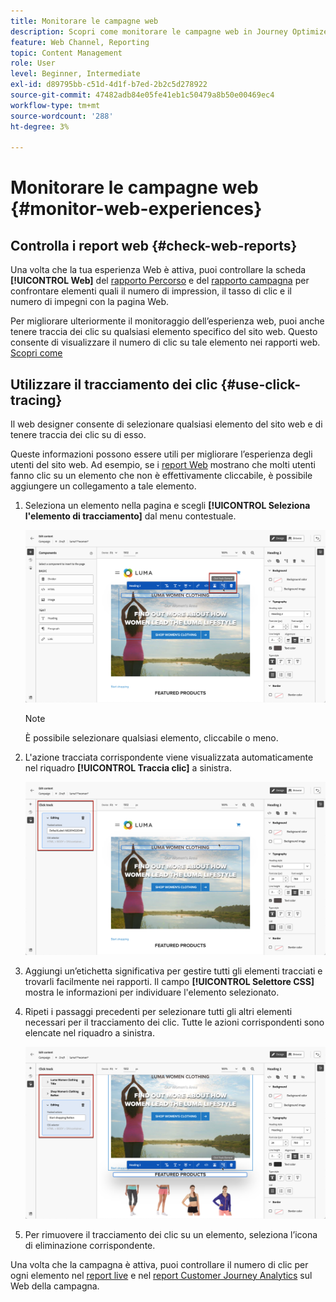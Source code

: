 ```yaml
---
title: Monitorare le campagne web
description: Scopri come monitorare le campagne web in Journey Optimizer
feature: Web Channel, Reporting
topic: Content Management
role: User
level: Beginner, Intermediate
exl-id: d89795bb-c51d-4d1f-b7ed-2b2c5d278922
source-git-commit: 47482adb84e05fe41eb1c50479a8b50e00469ec4
workflow-type: tm+mt
source-wordcount: '288'
ht-degree: 3%

---
```


# Monitorare le campagne web {#monitor-web-experiences}

## Controlla i report web {#check-web-reports}

Una volta che la tua esperienza Web è attiva, puoi controllare la scheda **[!UICONTROL Web]** del [rapporto Percorso](../reports/journey-global-report-cja-web.md) e del [rapporto campagna](../reports/campaign-global-report-cja-web.md) per confrontare elementi quali il numero di impression, il tasso di clic e il numero di impegni con la pagina Web.

<!--You can check the **[!UICONTROL Web]** tab of the campaign reports. Learn more on the campaign web [live report](../reports/campaign-live-report.md#web-tab) and [global report](../reports/campaign-global-report-cja.md#web).-->

Per migliorare ulteriormente il monitoraggio dell’esperienza web, puoi anche tenere traccia dei clic su qualsiasi elemento specifico del sito web. Questo consente di visualizzare il numero di clic su tale elemento nei rapporti web. [Scopri come](#use-click-tracing)

## Utilizzare il tracciamento dei clic {#use-click-tracing}

Il web designer consente di selezionare qualsiasi elemento del sito web e di tenere traccia dei clic su di esso.

Queste informazioni possono essere utili per migliorare l’esperienza degli utenti del sito web. Ad esempio, se i [report Web](../reports/campaign-global-report-cja-web.md) mostrano che molti utenti fanno clic su un elemento che non è effettivamente cliccabile, è possibile aggiungere un collegamento a tale elemento.

1. Seleziona un elemento nella pagina e scegli **[!UICONTROL Seleziona l&#39;elemento di tracciamento]** dal menu contestuale.

   ![](assets/web-designer-click-track.png)

   >[!NOTE]
   >
   >È possibile selezionare qualsiasi elemento, cliccabile o meno.

1. L&#39;azione tracciata corrispondente viene visualizzata automaticamente nel riquadro **[!UICONTROL Traccia clic]** a sinistra.

   ![](assets/web-designer-click-track-pane.png)

1. Aggiungi un’etichetta significativa per gestire tutti gli elementi tracciati e trovarli facilmente nei rapporti. Il campo **[!UICONTROL Selettore CSS]** mostra le informazioni per individuare l&#39;elemento selezionato.

1. Ripeti i passaggi precedenti per selezionare tutti gli altri elementi necessari per il tracciamento dei clic. Tutte le azioni corrispondenti sono elencate nel riquadro a sinistra.

   ![](assets/web-designer-click-tracking-actions.png)

1. Per rimuovere il tracciamento dei clic su un elemento, seleziona l’icona di eliminazione corrispondente.

Una volta che la campagna è attiva, puoi controllare il numero di clic per ogni elemento nel [report live](../reports/campaign-live-report.md#web-tab) e nel [report Customer Journey Analytics](../reports/campaign-global-report-cja-web.md) sul Web della campagna.
